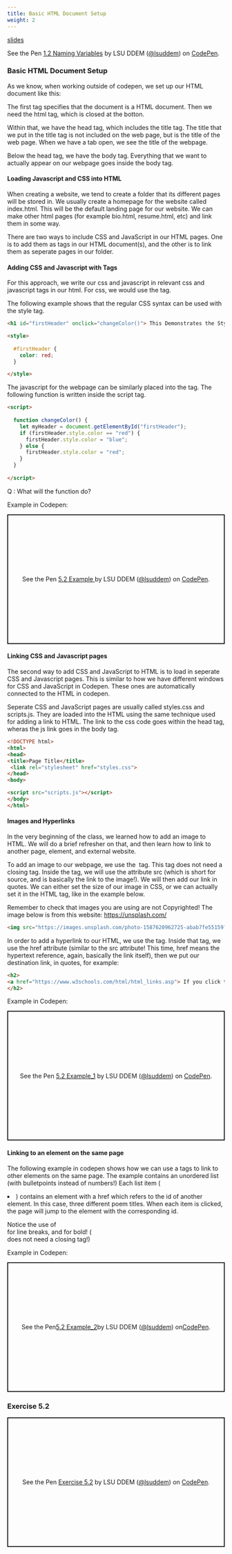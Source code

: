 ```yaml
---
title: Basic HTML Document Setup 
weight: 2
---
```


[slides](../presentation5_2)

<p data-height="600" data-theme-id="33744" data-slug-hash="ZErxpKx/34e1bf7dbf71afebc6bde522c1ced954" data-default-tab="js" data-user="lsuddem" data-embed-version="2" data-pen-title="5.2 Basic HTML Document Setup" data-editable="true" class="codepen">See the Pen <a href="https://codepen.io/lsuddem/pen/ZErxpKx/34e1bf7dbf71afebc6bde522c1ced954?editors=1111">1.2 Naming Variables</a> by LSU DDEM (<a href="https://codepen.io/lsuddem">@lsuddem</a>) on <a href="https://codepen.io">CodePen</a>.</p>
<script async src="https://static.codepen.io/assets/embed/ei.js"></script>


### Basic HTML Document Setup 

As we know, when working outside of codepen, we set up our HTML document like this: 

<!DOCTYPE html>
<html>
<head>
<title>Page Title</title>
</head>
<body>

</body>
</html>

The first tag specifies that the document is a HTML document. Then we need the html tag, which is closed at the botton. 

Within that, we have the head tag, which includes the title tag. The title that we put in the title tag is not included on the web page, but is the title of the web page. When we have a tab open, we see the title of the webpage. 

Below the head tag, we have the body tag. Everything that we want to actually appear on our webpage goes inside the body tag. 

#### Loading Javascript and CSS into HTML 

When creating a website, we tend to create a folder that its different pages will be stored in. We usually create a homepage for the website called index.html. This will be the default landing page for our website. We can make other html pages (for example bio.html, resume.html, etc) and link them in some way. 

There are two ways to include CSS and JavaScript in our HTML pages. One is to add them as tags in our HTML document(s), and the other is to link them as seperate pages in our folder. 

#### Adding CSS and Javascript with Tags

For this approach, we write our css and javascript in relevant css and javascript tags in our html. For css, we would use the <style> </style> tag. 

The following example shows that the regular CSS syntax can be used with the style tag. 
```html
<h1 id="firstHeader" onclick="changeColor()"> This Demonstrates the Style Tag </h1>

<style>
  
  #firstHeader {
    color: red;
  }

</style>
```

The javascript for the webpage can be similarly placed into the <script> </script> tag. The following function is written inside the script tag. 

```html
<script>
  
  function changeColor() {
    let myHeader = document.getElementById("firstHeader");
    if (firstHeader.style.color == "red") {
      firstHeader.style.color = "blue";
    } else {
      firstHeader.style.color = "red";
    }
  }
  
</script>
```

Q : What will the function do? 

Example in Codepen:

<p class="codepen" data-height="300" data-default-tab="result" data-slug-hash="raBjbgW" data-pen-title="5.1 Example " data-user="lsuddem" style="height: 300px; box-sizing: border-box; display: flex; align-items: center; justify-content: center; border: 2px solid; margin: 1em 0; padding: 1em;">
  <span>See the Pen <a href="https://codepen.io/lsuddem/pen/raBjbgW">
  5.2 Example </a> by LSU DDEM (<a href="https://codepen.io/lsuddem">@lsuddem</a>)
  on <a href="https://codepen.io">CodePen</a>.</span>
</p>
<script async src="https://cpwebassets.codepen.io/assets/embed/ei.js"></script>

#### Linking CSS and Javascript pages

The second way to add CSS and JavaScript to HTML is to load in seperate CSS and Javascript pages. This is similar to how we have different windows for CSS and JavaScript in Codepen. These ones are automatically connected to the HTML in codepen. 

Seperate CSS and JavaScript pages are usually called styles.css and scripts.js. They are loaded into the HTML using the same technique used for adding a link to HTML. The link to the css code goes within the head tag, wheras the js link goes in the body tag. 

```html
<!DOCTYPE html>
<html>
<head>
<title>Page Title</title>
 <link rel="stylesheet" href="styles.css">
</head>
<body>

<script src="scripts.js"></script>
</body>
</html>
```
#### Images and Hyperlinks

In the very beginning of the class, we learned how to add an image to HTML. We will do a brief refresher on that, and then learn how to link to another page, element, and external website.

To add an image to our webpage, we use the <img> tag. This tag does not need a closing tag. Inside the tag, we will use the attribute src (which is short for source, and is basically the link to the image!). We will then 
add our link in quotes. We can either set the size of our image in CSS, or we can actually set it in the HTML tag, like in the example below. 

Remember to check that images you are using are not Copyrighted! The image below is from this website: https://unsplash.com/

```html
<img src="https://images.unsplash.com/photo-1587620962725-abab7fe55159?ixlib=rb-1.2.1&ixid=MnwxMjA3fDB8MHxwaG90by1wYWdlfHx8fGVufDB8fHx8&auto=format&fit=crop&w=2831&q=80" height="200">
```

In order to add a hyperlink to our HTML, we use the <a> tag. Inside that tag, we use the href attribute (similar to the src attribute! This time, href means the hypertext reference, again, basically the link itself), then we put our destination link, in quotes, for example:

```html
<h2>
<a href="https://www.w3schools.com/html/html_links.asp"> If you click this, it will take you to the page for HTML links and hyperlinks on w2schools! We can not open this page *in* codepen, but if we select open in a new tab, it will work. </a> 
</h2>
```

Example in Codepen: 

<p class="codepen" data-height="300" data-default-tab="result" data-slug-hash="MYgJdYj" data-pen-title="5.1 Example_1" data-user="lsuddem" style="height: 300px; box-sizing: border-box; display: flex; align-items: center; justify-content: center; border: 2px solid; margin: 1em 0; padding: 1em;">
  <span>See the Pen <a href="https://codepen.io/lsuddem/pen/MYgJdYj">
  5.2 Example_1</a> by LSU DDEM (<a href="https://codepen.io/lsuddem">@lsuddem</a>)
  on <a href="https://codepen.io">CodePen</a>.</span>
</p>
<script async src="https://cpwebassets.codepen.io/assets/embed/ei.js"></script>

#### Linking to an element on the same page

The following example in codepen shows how we can use a tags to link to other elements on the same page. The example contains an unordered list (with bulletpoints instead of numbers!) Each list item (<li>) contains an <a> element with a href which refers to the id of another element. In this case, three different poem titles. When each item is clicked, the page will jump to the element with the corresponding id. 

Notice the use of <br> for line breaks, and <b> </b> for bold! (<br> does not need a closing tag!)

Example in Codepen:

<p class="codepen" data-height="300" data-default-tab="result" data-slug-hash="bNbgyEb" data-pen-title="5.1 Example_2" data-user="lsuddem" style="height: 300px; box-sizing: border-box; display: flex; align-items: center; justify-content: center; border: 2px solid; margin: 1em 0; padding: 1em;">
  <span>See the Pen <a href="https://codepen.io/lsuddem/pen/bNbgyEb">
  5.2 Example_2</a> by LSU DDEM (<a href="https://codepen.io/lsuddem">@lsuddem</a>)
  on <a href="https://codepen.io">CodePen</a>.</span>
</p>
<script async src="https://cpwebassets.codepen.io/assets/embed/ei.js"></script>

### Exercise 5.2

<p class="codepen" data-height="300" data-default-tab="result" data-slug-hash="MYgJdeb" data-pen-title="Exercise 5.2" data-user="lsuddem" style="height: 300px; box-sizing: border-box; display: flex; align-items: center; justify-content: center; border: 2px solid; margin: 1em 0; padding: 1em;">
  <span>See the Pen <a href="https://codepen.io/lsuddem/pen/MYgJdeb">
  Exercise 5.2</a> by LSU DDEM (<a href="https://codepen.io/lsuddem">@lsuddem</a>)
  on <a href="https://codepen.io">CodePen</a>.</span>
</p>
<script async src="https://cpwebassets.codepen.io/assets/embed/ei.js"></script>
